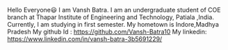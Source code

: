 Hello Everyone😃
I am Vansh Batra. I am an undergraduate student of COE branch at Thapar Institute of Engineering and Technology, Patiala ,India. Currently, I am studying in first semester.
My hometown is Indore,Madhya Pradesh
My github Id : https://github.com/Vansh-Batra10
My linkedin: https://www.linkedin.com/in/vansh-batra-3b5691229/
